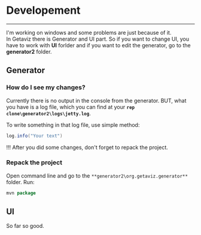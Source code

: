# Developement
---
I'm working on windows and some problems are just because of it.
<br>
In Getaviz there is Generator and UI part. So if you want to change UI, you have to work with **UI** forlder and if you want to edit the generator, go to the **generator2** folder.  

## Generator

### How do I see my changes?
Currently there is no output in the console from the generator. BUT, what you have is a log file, which you can find at your **`rep clone\generator2\logs\jetty.log`**. 

To write something in that log file, use simple method:
```java
log.info("Your text")
```

!!! After you did some changes, don't forget to repack the project. 

### Repack the project
Open command line and go to the `**generator2\org.getaviz.generator**` folder.
Run: 
```java
mvn package
```

## UI
So far so good.  

